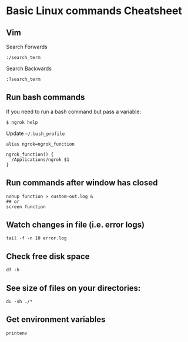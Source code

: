 # Basic Linux commands Cheatsheet

## Vim

Search Forwards
```
:/search_term
```
Search Backwards
```
:?search_term
```
## Run bash commands

If you need to run a bash command but pass a variable:

```
$ ngrok help
```

Update `~/.bash_profile`

```
alias ngrok=ngrok_function

ngrok_function() {
  /Applications/ngrok $1
}
```

## Run commands after window has closed
```
nohup function > custom-out.log &
## or 
screen function
```
## Watch changes in file (i.e. error logs)
```
tail -f -n 10 error.log
```

## Check free disk space
```
df -h
```

## See size of files on your directories:
```
du -sh ./*
```

## Get environment variables
```
printenv
```
